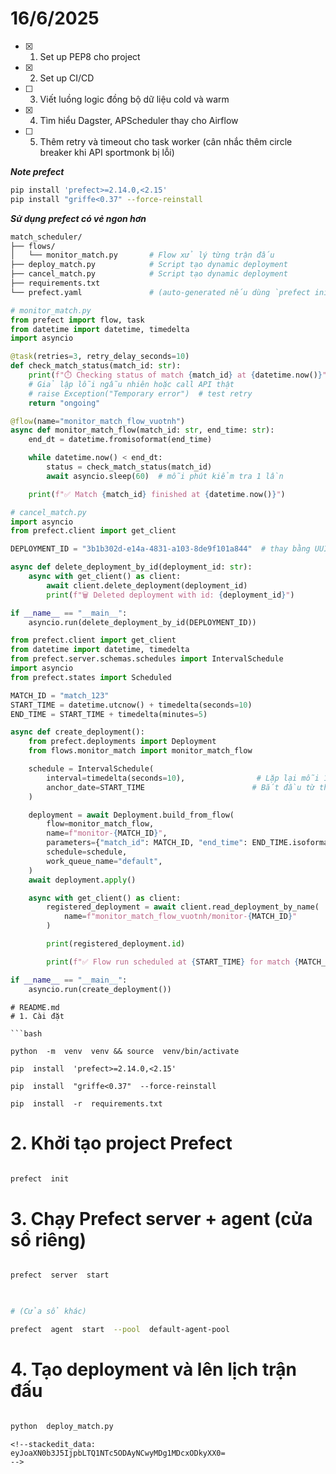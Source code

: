 # 16/6/2025

 - [x] 1.  Set up PEP8 cho project
 - [x] 2. Set up CI/CD
 - [ ] 3. Viết luồng logic đồng bộ dữ liệu cold và warm
 - [x]  4. Tìm hiểu Dagster, APScheduler thay cho Airflow
 - [ ] 5. Thêm retry và timeout cho task worker (cân nhắc thêm circle breaker khi API sportmonk bị lỗi)

***Note prefect***
```bash
pip install 'prefect>=2.14.0,<2.15'
pip install "griffe<0.37" --force-reinstall
```

***Sử dụng prefect có vẻ ngon hơn***
```bash
match_scheduler/
├── flows/
│   └── monitor_match.py       # Flow xử lý từng trận đấu
├── deploy_match.py            # Script tạo dynamic deployment
├── cancel_match.py            # Script tạo dynamic deployment
├── requirements.txt
└── prefect.yaml               # (auto-generated nếu dùng `prefect init`)
```

```python
# monitor_match.py
from prefect import flow, task
from datetime import datetime, timedelta
import asyncio

@task(retries=3, retry_delay_seconds=10)
def check_match_status(match_id: str):
    print(f"⏱️ Checking status of match {match_id} at {datetime.now()}")
    # Giả lập lỗi ngẫu nhiên hoặc call API thật
    # raise Exception("Temporary error")  # test retry
    return "ongoing"

@flow(name="monitor_match_flow_vuotnh")
async def monitor_match_flow(match_id: str, end_time: str):
    end_dt = datetime.fromisoformat(end_time)

    while datetime.now() < end_dt:
        status = check_match_status(match_id)
        await asyncio.sleep(60)  # mỗi phút kiểm tra 1 lần

    print(f"✅ Match {match_id} finished at {datetime.now()}")
```
```python
# cancel_match.py
import asyncio
from prefect.client import get_client

DEPLOYMENT_ID = "3b1b302d-e14a-4831-a103-8de9f101a844"  # thay bằng UUID thật, ví dụ: "3b1b302d-e14a-4831-a103-8de9f101a844"

async def delete_deployment_by_id(deployment_id: str):
    async with get_client() as client:
        await client.delete_deployment(deployment_id)
        print(f"🗑️ Deleted deployment with id: {deployment_id}")

if __name__ == "__main__":
    asyncio.run(delete_deployment_by_id(DEPLOYMENT_ID))
```
```python
from prefect.client import get_client
from datetime import datetime, timedelta
from prefect.server.schemas.schedules import IntervalSchedule
import asyncio
from prefect.states import Scheduled

MATCH_ID = "match_123"
START_TIME = datetime.utcnow() + timedelta(seconds=10)
END_TIME = START_TIME + timedelta(minutes=5)

async def create_deployment():
    from prefect.deployments import Deployment
    from flows.monitor_match import monitor_match_flow

    schedule = IntervalSchedule(
        interval=timedelta(seconds=10),                # Lặp lại mỗi 1 phút
        anchor_date=START_TIME                        # Bắt đầu từ thời điểm này
    )

    deployment = await Deployment.build_from_flow(
        flow=monitor_match_flow,
        name=f"monitor-{MATCH_ID}",
        parameters={"match_id": MATCH_ID, "end_time": END_TIME.isoformat()},
        schedule=schedule,
        work_queue_name="default",
    )
    await deployment.apply()

    async with get_client() as client:
        registered_deployment = await client.read_deployment_by_name(
            name=f"monitor_match_flow_vuotnh/monitor-{MATCH_ID}"
        )

        print(registered_deployment.id)

        print(f"✅ Flow run scheduled at {START_TIME} for match {MATCH_ID}")

if __name__ == "__main__":
    asyncio.run(create_deployment())
```

```text
# README.md
# 1. Cài đặt

```bash

python  -m  venv  venv && source  venv/bin/activate

pip  install  'prefect>=2.14.0,<2.15'

pip  install  "griffe<0.37"  --force-reinstall

pip  install  -r  requirements.txt

```

  

# 2. Khởi tạo project Prefect

```bash

prefect  init

```

  

# 3. Chạy Prefect server + agent (cửa sổ riêng)

```bash

prefect  server  start

  

# (Cửa sổ khác)

prefect  agent  start  --pool  default-agent-pool

```

  

# 4. Tạo deployment và lên lịch trận đấu

```bash

python  deploy_match.py

```
```
<!--stackedit_data:
eyJoaXN0b3J5IjpbLTQ1NTc5ODAyNCwyMDg1MDcxODkyXX0=
-->